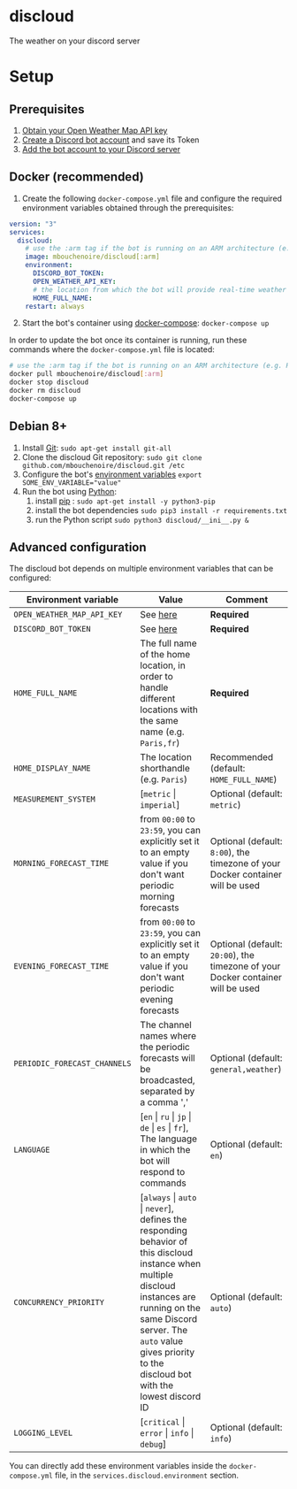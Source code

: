 # discloud
The weather on your discord server

# Setup
## Prerequisites
1. [Obtain your Open Weather Map API key](https://openweathermap.org/appid)
2. [Create a Discord bot account](https://github.com/Just-Some-Bots/MusicBot/wiki/FAQ#how-do-i-create-a-bot-account) and save its Token
3. [Add the bot account to your Discord server](https://github.com/Just-Some-Bots/MusicBot/wiki/FAQ#how-do-i-add-my-bot-account-to-a-server)

## Docker (recommended)
1. Create the following `docker-compose.yml` file and configure the required environment variables obtained 
through the prerequisites:
```yaml
version: "3"
services:
  discloud:
    # use the :arm tag if the bot is running on an ARM architecture (e.g. Raspberry Pi)
    image: mbouchenoire/discloud[:arm]
    environment:
      DISCORD_BOT_TOKEN:
      OPEN_WEATHER_API_KEY:
      # the location from which the bot will provide real-time weather (e.g. 'Paris,fr')
      HOME_FULL_NAME:
    restart: always
``` 
2. Start the bot's container using [docker-compose](https://docs.docker.com/compose/): `docker-compose up`

In order to update the bot once its container is running, run these commands where the 
`docker-compose.yml` file is located:
```bash
# use the :arm tag if the bot is running on an ARM architecture (e.g. Raspberry Pi)
docker pull mbouchenoire/discloud[:arm]
docker stop discloud
docker rm discloud
docker-compose up
```

## Debian 8+
1. Install [Git](https://git-scm.com/): `sudo apt-get install git-all`
2. Clone the discloud Git repository: `sudo git clone github.com/mbouchenoire/discloud.git /etc`
3. Configure the bot's [environment variables](#advanced-configuration) `export SOME_ENV_VARIABLE="value"`
4. Run the bot using [Python](https://www.python.org/):
    1. install [pip](https://pypi.python.org/pypi/pip) : `sudo apt-get install -y python3-pip`
    2. install the bot dependencies `sudo pip3 install -r requirements.txt`
    3. run the Python script `sudo python3 discloud/__ini__.py &`
    
## Advanced configuration
The discloud bot depends on multiple environment variables that can be configured:

| Environment variable | Value | Comment |
| --- | --- | --- |
| `OPEN_WEATHER_MAP_API_KEY` | See [here]() | **Required** |
| `DISCORD_BOT_TOKEN` | See [here]() | **Required** |
| `HOME_FULL_NAME` | The full name of the home location, in order to handle different locations with the same name (e.g. `Paris,fr`) | **Required** |
| `HOME_DISPLAY_NAME` | The location shorthandle (e.g. `Paris`) | Recommended (default: `HOME_FULL_NAME`) |
| `MEASUREMENT_SYSTEM` | [`metric` &#124; `imperial`] | Optional (default: `metric`) |
| `MORNING_FORECAST_TIME` | from `00:00` to `23:59`, you can explicitly set it to an empty value if you don't want periodic morning forecasts | Optional (default: `8:00`), the timezone of your Docker container will be used |
| `EVENING_FORECAST_TIME` | from `00:00` to `23:59`, you can explicitly set it to an empty value if you don't want periodic evening forecasts | Optional (default: `20:00`), the timezone of your Docker container will be used |
| `PERIODIC_FORECAST_CHANNELS` | The channel names where the periodic forecasts will be broadcasted, separated by a comma ','| Optional (default: `general,weather`) |
| `LANGUAGE` | [`en` &#124; `ru` &#124; `jp` &#124; `de` &#124; `es` &#124; `fr`], The language in which the bot will respond to commands | Optional (default: `en`) |
| `CONCURRENCY_PRIORITY` | [`always` &#124; `auto` &#124; `never`], defines the responding behavior of this discloud instance when multiple discloud instances are running on the same Discord server. The `auto` value gives priority to the discloud bot with the lowest discord ID | Optional (default: `auto`) |
| `LOGGING_LEVEL` | [`critical` &#124; `error` &#124; `info` &#124; `debug`] | Optional (default: `info`) |

You can directly add these environment variables inside the `docker-compose.yml` file, in the `services.discloud.environment` section.